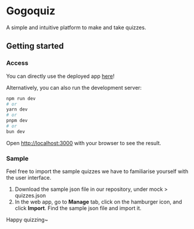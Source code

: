 # Gogoquiz
A simple and intuitive platform to make and take quizzes.


## Getting started

### Access

You can directly use the deployed app [here](https://gogoquiz.vercel.app/)!

Alternatively, you can also run the development server:

```bash
npm run dev
# or
yarn dev
# or
pnpm dev
# or
bun dev
```

Open [http://localhost:3000](http://localhost:3000) with your browser to see the result.

### Sample

Feel free to import the sample quizzes we have to familiarise yourself with the user interface.
1. Download the sample json file in our repository, under mock > quizzes.json
2. In the web app, go to **Manage** tab, click on the hamburger icon, and click **Import**. Find the sample json file and import it.

Happy quizzing~
